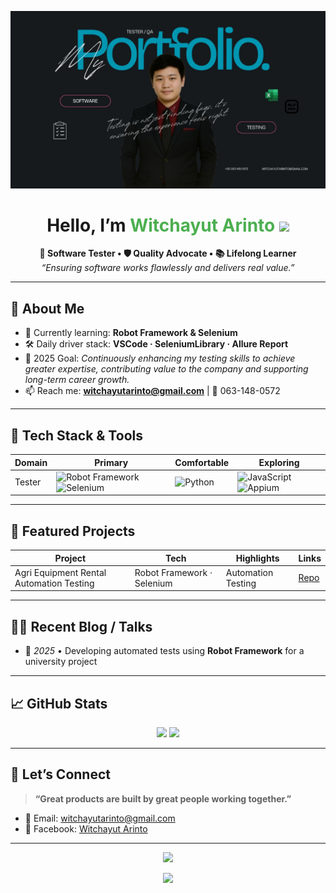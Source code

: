 <!-- Banner / Cover -->
<p align="center">
  <img src="img/port1.jpg" alt="header image" width="900" />
</p>

<h1 align="center">
  Hello, I’m <span style="color:#4CAF50;">Witchayut Arinto</span> 
  <img height="30" src="https://em-content.zobj.net/thumbs/120/apple/354/waving-hand_1f44b.png" />
</h1>

<p align="center">
  <strong>🧪 Software Tester • 🛡 Quality Advocate • 📚 Lifelong Learner</strong><br/>
  <em>“Ensuring software works flawlessly and delivers real value.”</em>
</p>

---

## 🚀 About Me
- 🌱 Currently learning: **Robot Framework & Selenium**  
- 🛠 Daily driver stack: **VSCode · SeleniumLibrary · Allure Report**  
- 🎯 2025 Goal: *Continuously enhancing my testing skills to achieve greater expertise, contributing value to the company and supporting long-term career growth.*  
- 📫 Reach me: **witchayutarinto@gmail.com** | 📱 063-148-0572  

---

## 🧰 Tech Stack & Tools
| Domain | Primary | Comfortable | Exploring |
|--------|---------|-------------|-----------|
| Tester | ![Robot Framework](https://img.shields.io/badge/Robot_Framework-2C3E50?style=for-the-badge&logo=robotframework&logoColor=white) ![Selenium](https://img.shields.io/badge/Selenium-4CAF50?style=for-the-badge&logo=selenium&logoColor=white) | ![Python](https://img.shields.io/badge/Python-306998?style=for-the-badge&logo=python&logoColor=white) | ![JavaScript](https://img.shields.io/badge/JavaScript-F7DF1E?style=for-the-badge&logo=javascript&logoColor=black) ![Appium](https://img.shields.io/badge/Appium-2196F3?style=for-the-badge&logo=appium&logoColor=white) |

---

## 📌 Featured Projects
| Project | Tech | Highlights | Links |
|---------|------|-----------|-------|
| Agri Equipment Rental Automation Testing | Robot Framework · Selenium | Automation Testing | [Repo](#) |
---

## ✍🏻 Recent Blog / Talks
- 📝 *2025* • Developing automated tests using **Robot Framework** for a university project  

---

## 📈 GitHub Stats
<div align="center">
  <img height="170" src="https://github-readme-stats.vercel.app/api?username=witchayut-arinto&show_icons=true&theme=vue-dark&hide_border=true" />
  <img height="170" src="https://github-readme-stats.vercel.app/api/top-langs/?username=witchayut-arinto&layout=compact&theme=vue-dark&hide_border=true" />
</div>

---

## 🤝 Let’s Connect
> **“Great products are built by great people working together.”**

- 💌 Email: [witchayutarinto@gmail.com](mailto:witchayutarinto@gmail.com)  
- 📘 Facebook: [Witchayut Arinto](https://www.facebook.com/witchayut.arinto/)  

---

<!-- Wave Footer -->
<p align="center">
  <img src="https://capsule-render.vercel.app/api?type=waving&color=0:2c3e50,100:4CAF50&height=120&section=footer"/>
</p>

<!-- Typing Animation -->
<p align="center">
  <img src="https://readme-typing-svg.herokuapp.com?color=4CAF50&center=true&vCenter=true&width=600&lines=Thanks+for+visiting!;See+you+next+time+👋;Keep+learning,+keep+growing!"/>
</p>
